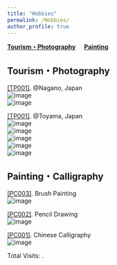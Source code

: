 ```yaml
---
title: "Hobbies"
permalink: /Hobbies/
author_profile: true
---
```


**[Tourism・Photography](#fau)** &nbsp; &nbsp; **[Painting](#rau)**


<h2 id="fau">
Tourism・Photography
</h2>

<u>[TP001]</u>. @Nagano, Japan  
![image](https://github.com/user-attachments/assets/ccda438b-ff07-454b-80c1-86070d683bae)  
![image](https://github.com/user-attachments/assets/36d7a84e-c51f-458e-8c4c-f70ea47b6269)  


<u>[TP001]</u>. @Toyama, Japan  
![image](https://github.com/user-attachments/assets/df6f9d1f-b5ae-41d0-b682-e2f05c5bedf9)  
![image](https://github.com/user-attachments/assets/e15c79e8-22a3-4baf-b732-7bc59f5d8dc5)  
![image](https://github.com/user-attachments/assets/656e3f6a-6640-4669-9659-dc63dd08b01e)  
![image](https://github.com/user-attachments/assets/4242effd-3749-47e6-b457-d48a89e1ce22)  
![image](https://github.com/user-attachments/assets/e27809ed-6d73-4753-9723-d9b0c8557fd4)  

<h2 id="rau">
Painting・Calligraphy
</h2>

<u>[PC003]</u>. Brush Painting  
![image](https://github.com/user-attachments/assets/c1e9ebd2-4a5b-4b2f-aac9-954d2068ddde)


<u>[PC002]</u>. Pencil Drawing  
![image](https://github.com/user-attachments/assets/f73c13f2-3745-47c4-a7dd-a8dadc7bdb7a)  

<u>[PC001]</u>. Chinese Calligraphy  
![image](https://github.com/user-attachments/assets/98c937d2-7d8b-4462-801f-5e72c56f82f5)  



<script async src="https://npm.elemecdn.com/penndu@1.0.0/bsz.js"></script>
<span id="busuanzi_container_site_pv">Total Visits: <span id="busuanzi_value_site_pv"></span>.</span>
